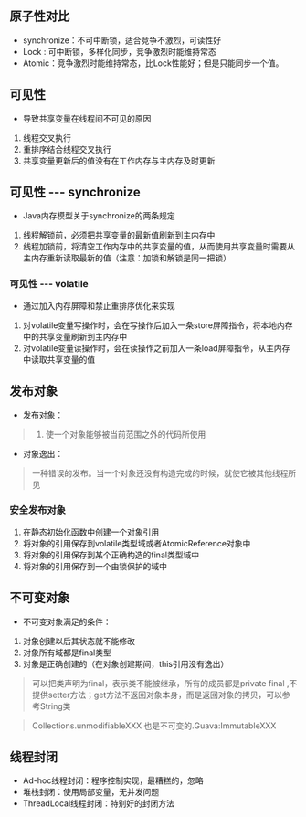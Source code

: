 ## 原子性对比

- synchronize：不可中断锁，适合竞争不激烈，可读性好
- Lock : 可中断锁，多样化同步，竞争激烈时能维持常态
- Atomic：竞争激烈时能维持常态，比Lock性能好；但是只能同步一个值。


## 可见性

- 导致共享变量在线程间不可见的原因

1. 线程交叉执行
2. 重排序结合线程交叉执行
3. 共享变量更新后的值没有在工作内存与主内存及时更新

## 可见性 --- synchronize

- Java内存模型关于synchronize的两条规定

1. 线程解锁前，必须把共享变量的最新值刷新到主内存中
2. 线程加锁前，将清空工作内存中的共享变量的值，从而使用共享变量时需要从主内存重新读取最新的值（注意：加锁和解锁是同一把锁）

### 可见性 --- volatile 

- 通过加入内存屏障和禁止重排序优化来实现

1. 对volatile变量写操作时，会在写操作后加入一条store屏障指令，将本地内存中的共享变量刷新到主内存中
2. 对volatile变量读操作时，会在读操作之前加入一条load屏障指令，从主内存中读取共享变量的值

## 发布对象

- 发布对象：
> 1. 使一个对象能够被当前范围之外的代码所使用

- 对象逸出：
> 一种错误的发布。当一个对象还没有构造完成的时候，就使它被其他线程所见

### 安全发布对象

1. 在静态初始化函数中创建一个对象引用
2. 将对象的引用保存到volatile类型域或者AtomicReference对象中
3. 将对象的引用保存到某个正确构造的final类型域中
3. 将对象的引用保存到一个由锁保护的域中

## 不可变对象

- 不可变对象满足的条件：

1. 对象创建以后其状态就不能修改
2. 对象所有域都是final类型
3. 对象是正确创建的（在对象创建期间，this引用没有逸出）

> 可以把类声明为final，表示类不能被继承，所有的成员都是private final ,不提供setter方法；get方法不返回对象本身，而是返回对象的拷贝，可以参考String类

> Collections.unmodifiableXXX 也是不可变的.Guava:ImmutableXXX 

## 线程封闭

- Ad-hoc线程封闭：程序控制实现，最糟糕的，忽略
- 堆栈封闭：使用局部变量，无并发问题
- ThreadLocal线程封闭：特别好的封闭方法